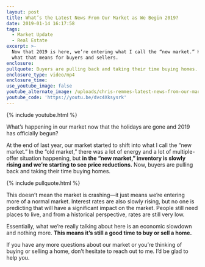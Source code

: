```yaml
---
layout: post
title: What’s the Latest News From Our Market as We Begin 2019?
date: 2019-01-14 16:17:58
tags:
  - Market Update
  - Real Estate
excerpt: >-
  Now that 2019 is here, we’re entering what I call the “new market.” Here’s
  what that means for buyers and sellers.
enclosure:
pullquote: Buyers are pulling back and taking their time buying homes.
enclosure_type: video/mp4
enclosure_time:
use_youtube_image: false
youtube_alternate_image: /uploads/chris-remmes-latest-news-from-our-market-youtube.jpg
youtube_code: 'https://youtu.be/dvc4Xksysrk'
---
```


{% include youtube.html %}

What’s happening in our market now that the holidays are gone and 2019 has officially begun?&nbsp;

At the end of last year, our market started to shift into what I call the “new market.” In the “old market,” there was a lot of energy and a lot of multiple-offer situation happening, but **in the “new market,” inventory is slowly rising and we’re starting to see price reductions.** Now, buyers are pulling back and taking their time buying homes.

{% include pullquote.html %}

This doesn’t mean the market is crashing—it just means we’re entering more of a normal market. Interest rates are also slowly rising, but no one is predicting that will have a significant impact on the market. People still need places to live, and from a historical perspective, rates are still very low.&nbsp;

Essentially, what we’re really talking about here is an economic slowdown and nothing more. **This means it’s still a good time to buy or sell a home.&nbsp;**

If you have any more questions about our market or you’re thinking of buying or selling a home, don’t hesitate to reach out to me. I’d be glad to help you.<br>&nbsp;